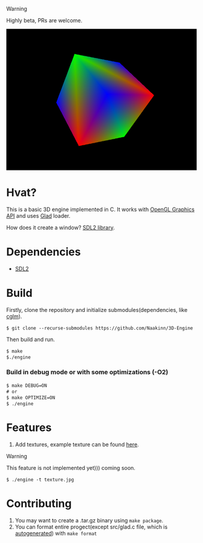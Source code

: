 > [!WARNING]
> Highly beta, PRs are welcome.

![](images/preview2.png)
# Hvat?
This is a basic 3D engine implemented in C. It works with [OpenGL Graphics API](https://learnopengl.com/Getting-started/OpenGL) and uses [Glad](https://glad.dav1d.de/) loader. 

How does it create a window? [SDL2 library](https://www.libsdl.org/). 

# Dependencies
- [SDL2](https://wiki.libsdl.org/SDL2/Installation#supported_platforms)

# Build
Firstly, clone the repository and initialize submodules(dependencies, like [cglm](https://github.com/recp/cglm)). 
```
$ git clone --recurse-submodules https://github.com/Naakinn/3D-Engine
```

Then build and run. 
```
$ make 
$./engine
```

### Build in debug mode or with some optimizations (-O2)
```
$ make DEBUG=ON
# or 
$ make OPTIMIZE=ON 
$ ./engine
```
# Features 

1. Add textures, example texture can be found [here](textures/texture.jpg).
> [!warning]
> This feature is not implemented yet))) coming soon.
   ```
   $ ./engine -t texture.jpg
   ```
# Contributing
1. You may want to create a .tar.gz binary using `make package`.
2. You can format entire progect(except src/glad.c file, which is [autogenerated](https://glad.dav1d.de/)) with `make format` 
